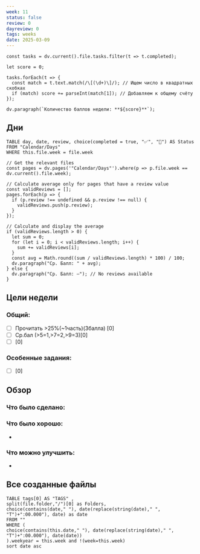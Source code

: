 ```yaml
---
week: 11
status: false
review: 0
dayreview: 0
tags: weeks
date: 2025-03-09
---
```

```dataviewjs
const tasks = dv.current().file.tasks.filter(t => t.completed);

let score = 0;

tasks.forEach(t => {
  const match = t.text.match(/\[(\d+)\]/); // Ищем число в квадратных скобках
  if (match) score += parseInt(match[1]); // Добавляем к общему счёту
});

dv.paragraph(`Количество баллов недели: **${score}**`);
```



## Дни
```dataview
TABLE day, date, review, choice(completed = true, "✅", "🔄") AS Status
FROM "Calendar/Days" 
WHERE this.file.week = file.week
```

```dataviewjs
// Get the relevant files
const pages = dv.pages('"Calendar/Days"').where(p => p.file.week == dv.current().file.week);

// Calculate average only for pages that have a review value
const validReviews = [];
pages.forEach(p => {
  if (p.review !== undefined && p.review !== null) {
    validReviews.push(p.review);
  }
});

// Calculate and display the average
if (validReviews.length > 0) {
  let sum = 0;
  for (let i = 0; i < validReviews.length; i++) {
    sum += validReviews[i];
  }
  const avg = Math.round((sum / validReviews.length) * 100) / 100;
  dv.paragraph("Ср. Балл: " + avg);
} else {
  dv.paragraph("Ср. Балл: —"); // No reviews available
}
```

## Цели недели

### Общий:
- [ ] Прочитать >25%(~1часть)(3балла) [0]
- [ ] Ср.бал (>5=1,>7=2,>9=3)[0]
- [ ] [0]

### Особенные задания:
- [ ] [0]





## Обзор

### Что было сделано:



### Что было хорошо:
 - 



### Что можно улучшить:
- 


## Все созданные файлы
```dataview
TABLE tags[0] AS "TAGS" ,
split(file.folder,"/")[0] as Folders,
choice(contains(date," "), date(replace(string(date)," ", "T")+":00.000"), date) as date
FROM ""
WHERE (
choice(contains(this.date," "), date(replace(string(date)," ", "T")+":00.000"), date(date))
).weekyear = this.week and !(week=this.week)
sort date asc
```
